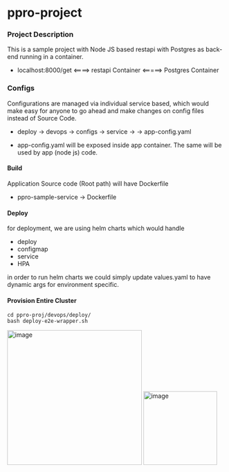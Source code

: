 
# ppro-project 

### Project Description

This is a sample project with Node JS based restapi with Postgres as back-end running in a container.

-  localhost:8000/get <====> restapi Container <=====> Postgres Container

### Configs

Configurations are managed via individual service based, which would make easy for anyone to go ahead and make changes on config files instead of Source Code.

- deploy -> devops -> configs -> service -> <environment> -> app-config.yaml

-  app-config.yaml will be exposed inside app container. The same will be used by app (node js) code.

#### Build 
  
  Application Source code (Root path) will have Dockerfile 
  
- ppro-sample-service -> Dockerfile 
  

#### Deploy 
  
  for deployment, we are using helm charts which would handle 
  - deploy
  - configmap 
  - service 
  - HPA 
  
  in order to run helm charts we could simply update values.yaml to have dynamic args for environment specific.
  
#### Provision Entire Cluster 
  ```
  cd ppro-proj/devops/deploy/
  bash deploy-e2e-wrapper.sh 
  ```


<img width="311" alt="image" src="https://user-images.githubusercontent.com/5214795/165442677-eee0570e-9997-4b60-9824-4ab7f955982a.png">

<img width="170" alt="image" src="https://user-images.githubusercontent.com/5214795/165442736-63ce862e-616e-4a03-a0c1-565142e125b1.png">


